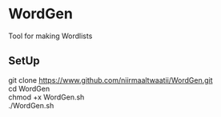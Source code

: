 # WordGen
Tool for making Wordlists

## SetUp
git clone https://www.github.com/niirmaaltwaatii/WordGen.git
<br/>
cd WordGen <br/>
chmod +x WordGen.sh <br/>
./WordGen.sh
